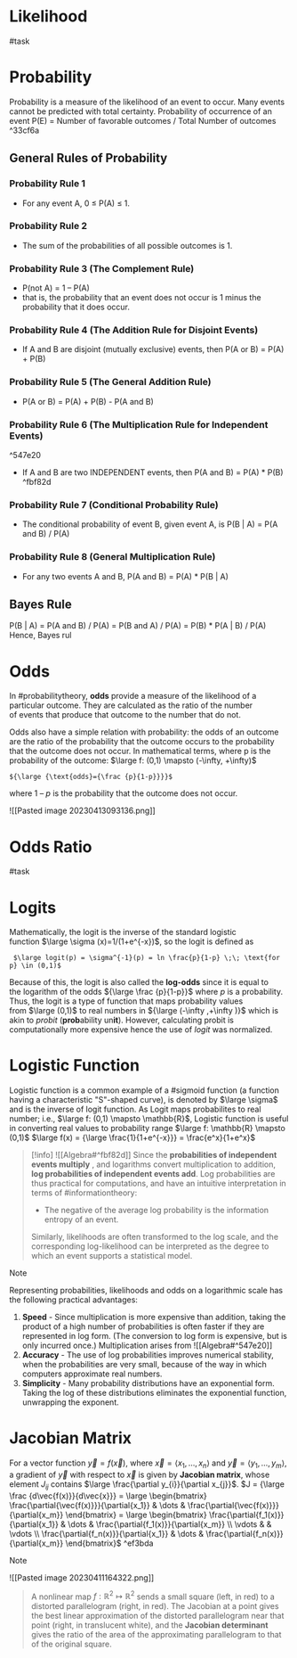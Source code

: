 # Likelihood
#task

# Probability
Probability is a measure of the likelihood of an event to occur. Many events cannot be predicted with total certainty.
	Probability of occurrence of an event P(E) = Number of favorable outcomes / Total Number of outcomes ^33cf6a

## General Rules of Probability
### Probability Rule 1
-   For any event A, 0 ≤ P(A) ≤ 1.

### Probability Rule 2
-  The sum of the probabilities of all possible outcomes is 1.

### Probability Rule 3 (The Complement Rule)
-  P(not A) = 1 – P(A)
-  that is, the probability that an event does not occur is 1 minus the probability that it does occur.

### Probability Rule 4 (The Addition Rule for Disjoint Events)
- If A and B are disjoint (mutually exclusive) events, then P(A or B) = P(A) + P(B)

### Probability Rule 5 (The General Addition Rule)
-  P(A or B) = P(A) + P(B) - P(A and B)

### Probability Rule 6 (The Multiplication Rule for Independent Events)

^547e20

- If A and B are two INDEPENDENT events, then P(A and B) = P(A) * P(B) ^fbf82d

### Probability Rule 7 (Conditional Probability Rule)
- The conditional probability of event B, given event A, is P(B | A) = P(A and B) / P(A)

### Probability Rule 8 (General Multiplication Rule)
- For any two events A and B, P(A and B) = P(A) * P(B | A)

## Bayes Rule
P(B | A) = P(A and B) / P(A) = P(B and A) / P(A) = P(B) * P(A | B) / P(A)
Hence, Bayes rul

# Odds
In #probabilitytheory, **odds** provide a measure of the likelihood of a particular outcome. They are calculated as the ratio of the number of events that produce that outcome to the number that do not. 

Odds also have a simple relation with probability: the odds of an outcome are the ratio of the probability that the outcome occurs to the probability that the outcome does not occur. In mathematical terms, where p is the probability of the outcome: $\large f: (0,1) \mapsto (-\infty, +\infty)$ 

	${\large {\text{odds}={\frac {p}{1-p}}}}$ 

where 1 – _p_ is the probability that the outcome does not occur.


![[Pasted image 20230413093136.png]]

# Odds Ratio
#task

# Logits
Mathematically, the logit is the inverse of the standard logistic function $\large \sigma (x)=1/(1+e^{-x})$, so the logit is defined as

	 $\large logit(p) = \sigma^{-1}(p) = ln \frac{p}{1-p} \;\; \text{for p} \in (0,1)$

Because of this, the logit is also called the **log-odds** since it is equal to the logarithm of the odds ${\large \frac  {p}{1-p}}$ where *p* is a probability. Thus, the logit is a type of function that maps probability values from $\large (0,1)$ to real numbers in ${\large (-\infty ,+\infty )}$ which is akin to *probit* (**prob**ability un**it**). However, calculating probit is computationally more expensive hence the use of *logit* was normalized.

# Logistic Function
Logistic function is a common example of a #sigmoid function (a function having a characteristic "S"-shaped curve), is denoted by $\large \sigma$ and is the inverse of logit function.
As Logit maps probabilites to real number; i.e., $\large f: (0,1) \mapsto \mathbb{R}$, Logistic function is useful in converting real values to probability range  $\large f: \mathbb{R} \mapsto (0,1)$ 
	$\large f(x) = {\large \frac{1}{1+e^{-x}}} = \frac{e^x}{1+e^x}$

> [!info] 
> ![[Algebra#^fbf82d]]
> Since the **probabilities of independent events multiply**  , and logarithms convert multiplication to addition, **log probabilities of independent events add**. 
> Log probabilities are thus practical for computations, and have an intuitive interpretation in terms of #informationtheory: 
> - The negative of the average log probability is the information entropy of an event. 
> 
> Similarly, likelihoods are often transformed to the log scale, and the corresponding log-likelihood can be interpreted as the degree to which an event supports a statistical model. 

> [!note] 
> Representing probabilities, likelihoods and odds on a logarithmic scale has the following practical advantages:
> 1. **Speed** - Since multiplication is more expensive than addition, taking the product of a high number of probabilities is often faster if they are represented in log form. (The conversion to log form is expensive, but is only incurred once.) Multiplication arises from ![[Algebra#^547e20]]
> 2. **Accuracy** - The use of log probabilities improves numerical stability, when the probabilities are very small, because of the way in which computers approximate real numbers.
> 3. **Simplicity** - Many probability distributions have an exponential form. Taking the log of these distributions eliminates the exponential function, unwrapping the exponent. 
> 

# Jacobian Matrix
For a vector function $\vec{y}=f(\vec{x})$, where
$\vec{x}=\langle x_1,\dots,x_n\rangle$ and
$\vec{y}=\langle y_1,\dots,y_m\rangle$, a gradient of $\vec{y}$ with respect to $\vec{x}$ is given by **Jacobian matrix**, whose element $J_{ij}$ contains $\large \frac{\partial y_{i}}{\partial x_{j}}$.
	$J = {\large \frac {d\vec{f(x)}}{d\vec{x}}} = \large \begin{bmatrix} \frac{\partial{\vec{f(x)}}}{\partial{x_1}} & \dots & \frac{\partial{\vec{f(x)}}}{\partial{x_m}} \end{bmatrix} = \large \begin{bmatrix} \frac{\partial{f_1(x)}}{\partial{x_1}} & \dots & \frac{\partial{f_1(x)}}{\partial{x_m}} \\ \vdots &  & \vdots \\ \frac{\partial{f_n(x)}}{\partial{x_1}} & \dots & \frac{\partial{f_n(x)}}{\partial{x_m}} \end{bmatrix}$  ^ef3bda

> [!note]
![[Pasted image 20230411164322.png]]
> A nonlinear map $f: \mathbb{R}^2 \mapsto \mathbb{R}^2$ sends a small square (left, in red) to a distorted parallelogram (right, in red). The Jacobian at a point gives the best linear approximation of the distorted parallelogram near that point (right, in translucent white), and the **Jacobian determinant** gives the ratio of the area of the approximating parallelogram to that of the original square. 
